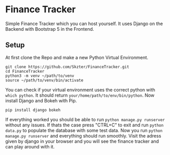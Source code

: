 # Finance Tracker
Simple Finance Tracker which you can host yourself. It uses
Django on the Backend with Bootstrap 5 in the Frontend. 

## Setup 
At first clone the Repo and make a new Python Virtual Environment.
```
git clone https://github.com/Skzter/FinanceTracker.git
cd FinanceTracker
python3 -m venv ~/path/to/venv
source ~/path/to/venv/bin/activate
```
You can check if your virtual environment uses the correct python with `which python`.
It should return `your/home/path/to/env/bin/python`.
Now install Django and Bokeh with Pip.
```
pip install django bokeh
```
If everything worked you should be able to run `python manage.py runserver` without any issues.
If thats the case press "CTRL+C" to exit and run `python data.py` to populate the database with some test data.
Now you run `python manage.py runserver` and everything should run smoothly. Visit the adress given by 
django in your browser and you will see the finance tracker and can play around with it.
